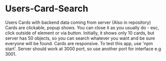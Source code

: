# Users-Card-Search

Users Cards with backend data coming from server (Also in repository)
Cards are clickable, popup shows. You can close it as you usually do - esc, click outside of element or via button.
Initially, it shows only 10 cards, but server has 50 objects, so you can search whatever you want and be sure everyone will be found.
Cards are responsive.
To test this app, use 'npm start'.
Server should work at 3000 port, so use another port for interface e.g 3001.
